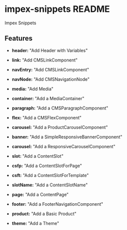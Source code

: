 
# impex-snippets README

  

Impex Snippets
  

## Features

  
- **header:** "Add Header with Variables"

- **link:** "Add CMSLinkComponent"

- **navEntry:** "Add CMSLinkComponent"

- **navNode:** "Add CMSNavigationNode"

- **media:** "Add Media"

- **container:** "Add a MediaContainer"

- **paragraph:** "Add a CMSParagraphComponent"

- **flex:** "Add a CMSFlexComponent"

- **carousel:** "Add a ProductCarouselComponent"

- **banner:** "Add a SimpleResponsiveBannerComponent"

- **carousel:** "Add a ResponsiveCarouselComponent"

- **slot:** "Add a ContentSlot"

- **csfp:** "Add a ContentSlotForPage"

- **csft:** "Add a ContentSlotForTemplate"

- **slotName:** "Add a ContentSlotName"

- **page:** "Add a ContentPage"

- **footer:** "Add a FooterNavigationComponent"

- **product:** "Add a Basic Product"

- **theme:** "Add a Theme"